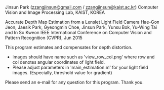 Jinsun Park (zzangjinsun@gmail.com / zzangjinsun@kaist.ac.kr)
Computer Vision and Image Processing Lab, KAIST, KOREA

Accurate Depth Map Estimation from a Lenslet Light Field Camera
Hae-Gon Jeon, Jaesik Park, Gyeongmin Choe, Jinsun Park, Yunsu Bok, Yu-Wing Tai and In So Kweon
IEEE International Conference on Computer Vision and Pattern Recognition (CVPR), Jun 2015



This program estimates and compensates for depth distortion.

- Images should have name such as 'view_row_col.png' where row and col denotes angular coordinates of light field.
- Please adjust parameters in 'main_estimation.m' for your light field images. (Especially, threshold value for gradient)



Please send an e-mail for any question for this program.
Thank you.